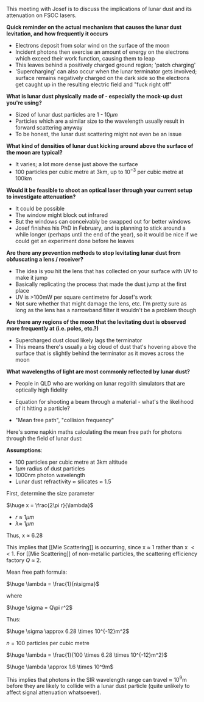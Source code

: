 
This meeting with Josef is to discuss the implications of lunar dust and its attenuation on FSOC lasers.

**Quick reminder on the actual mechanism that causes the lunar dust levitation, and how frequently it occurs**

- Electrons deposit from solar wind on the surface of the moon
- Incident photons then exercise an amount of energy on the electrons which exceed their work function, causing them to leap
- This leaves behind a positively charged ground region; 'patch charging'
- 'Supercharging' can also occur when the lunar terminator gets involved; surface remains negatively charged on the dark side so the electrons get caught up in the resulting electric field and "fuck right off"







**What is lunar dust physically made of - especially the mock-up dust you're using?**

- Sized of lunar dust particles are 1 - 10$\mu m$
- Particles which are a similar size to the wavelength usually result in forward scattering anyway
- To be honest, the lunar dust scattering might not even be an issue






**What kind of densities of lunar dust kicking around above the surface of the moon are typical?**

- It varies; a lot more dense just above the surface
- 100 particles per cubic metre at 3km, up to 10$^{-3}$ per cubic metre at 100km




**Would it be feasible to shoot an optical laser through your current setup to investigate attenuation?**

- It could be possible
- The window might block out infrared
- But the windows can conceivably be swapped out for better windows
- Josef finishes his PhD in February, and is planning to stick around a while longer (perhaps until the end of the year), so it would be nice if we could get an experiment done before he leaves





**Are there any prevention methods to stop levitating lunar dust from obfuscating a lens / receiver?**

- The idea is you hit the lens that has collected on your surface with UV to make it jump
- Basically replicating the process that made the dust jump at the first place
- UV is >100mW per square centimetre for Josef's work
- Not sure whether that might damage the lens, etc. I'm pretty sure as long as the lens has a narrowband filter it wouldn't be a problem though




**Are there any regions of the moon that the levitating dust is observed more frequently at (i.e. poles, etc.?)**

- Supercharged dust cloud likely lags the terminator
- This means there's usually a big cloud of dust that's hovering above the surface that is slightly behind the terminator as it moves across the moon




**What wavelengths of light are most commonly reflected by lunar dust?**

- People in QLD who are working on lunar regolith simulators that are optically high fidelity







- Equation for shooting a beam through a material - what's the likelihood of it hitting a particle? 
- "Mean free path", "collision frequency"

Here's some napkin maths calculating the mean free path for photons through the field of lunar dust:

**Assumptions**:

- 100 particles per cubic metre at 3km altitude
- 1$\mu m$ radius of dust particles
- 1000nm photon wavelength
- Lunar dust refractivity $\approx$ silicates $\approx$ 1.5

First, determine the size parameter

$\huge x = \frac{2\pi r}{\lambda}$

- $r$ $\approx$ 1$\mu m$
- $\lambda \approx$ 1$\mu m$

Thus, x $\approx$ 6.28

This implies that [[Mie Scattering]] is occurring, since x $\approx$ 1 rather than x $<<$ 1. For [[Mie Scattering]] of non-metallic particles, the scattering efficiency factory $Q$ $\approx$ 2.

Mean free path formula:

$\huge \lambda = \frac{1}{n\sigma}$

where

$\huge \sigma = Q\pi r^2$

Thus:

$\huge \sigma \approx 6.28 \times 10^{-12}m^2$

$n$ = 100 particles per cubic metre

$\huge \lambda = \frac{1}{100 \times 6.28 \times 10^{-12}m^2}$

$\huge \lambda \approx 1.6 \times 10^9m$

This implies that photons in the SIR wavelength range can travel $\approx$ 10$^9$m before they are likely to collide with a lunar dust particle (quite unlikely to affect signal attenuation whatsoever).



